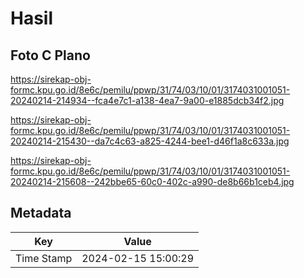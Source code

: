 # Hasil

## Foto C Plano

https://sirekap-obj-formc.kpu.go.id/8e6c/pemilu/ppwp/31/74/03/10/01/3174031001051-20240214-214934--fca4e7c1-a138-4ea7-9a00-e1885dcb34f2.jpg

https://sirekap-obj-formc.kpu.go.id/8e6c/pemilu/ppwp/31/74/03/10/01/3174031001051-20240214-215430--da7c4c63-a825-4244-bee1-d46f1a8c633a.jpg

https://sirekap-obj-formc.kpu.go.id/8e6c/pemilu/ppwp/31/74/03/10/01/3174031001051-20240214-215608--242bbe65-60c0-402c-a990-de8b66b1ceb4.jpg


## Metadata

| Key        | Value               |
| ---------- | ------------------- |
| Time Stamp | 2024-02-15 15:00:29 |



